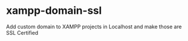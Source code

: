 # xampp-domain-ssl
Add custom domain to XAMPP projects in Localhost and make those are SSL Certified
